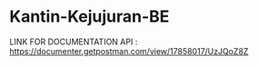 # Kantin-Kejujuran-BE
LINK FOR DOCUMENTATION API :
https://documenter.getpostman.com/view/17858017/UzJQoZ8Z
